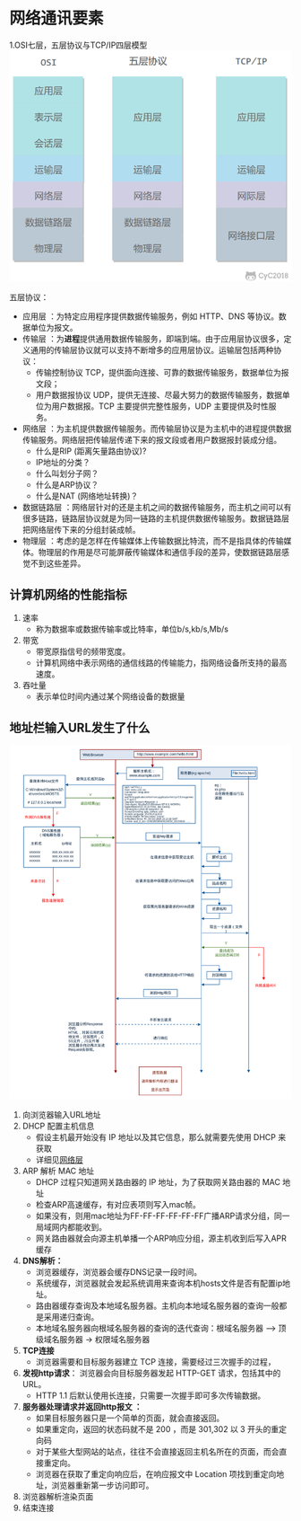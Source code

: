 # 网络通讯要素

1.OSI七层，五层协议与TCP/IP四层模型              
![img.png](osi.png)

五层协议：
* 应用层 ：为特定应用程序提供数据传输服务，例如 HTTP、DNS 等协议。数据单位为报文。
* 传输层 ：为**进程**提供通用数据传输服务，即端到端。由于应用层协议很多，定义通用的传输层协议就可以支持不断增多的应用层协议。运输层包括两种协议： 
    * 传输控制协议 TCP，提供面向连接、可靠的数据传输服务，数据单位为报文段； 
    * 用户数据报协议 UDP，提供无连接、尽最大努力的数据传输服务，数据单位为用户数据报。TCP 主要提供完整性服务，UDP 主要提供及时性服务。
* 网络层 ：为主机提供数据传输服务。而传输层协议是为主机中的进程提供数据传输服务。网络层把传输层传递下来的报文段或者用户数据报封装成分组。
    * 什么是RIP (距离矢量路由协议)?
    * IP地址的分类？
    * 什么叫划分子网？
    * 什么是ARP协议？
    * 什么是NAT (网络地址转换)？
* 数据链路层 ：网络层针对的还是主机之间的数据传输服务，而主机之间可以有很多链路，链路层协议就是为同一链路的主机提供数据传输服务。数据链路层把网络层传下来的分组封装成帧。
* 物理层 ：考虑的是怎样在传输媒体上传输数据比特流，而不是指具体的传输媒体。物理层的作用是尽可能屏蔽传输媒体和通信手段的差异，使数据链路层感觉不到这些差异。

## 计算机网络的性能指标
1. 速率
   * 称为数据率或数据传输率或比特率，单位b/s,kb/s,Mb/s
2. 带宽
   * 带宽原指信号的频带宽度。
   * 计算机网络中表示网络的通信线路的传输能力，指网络设备所支持的最高速度。
3. 吞吐量
    * 表示单位时间内通过某个网络设备的数据量
    
## 地址栏输入URL发生了什么
![img.png](url.png)

1. 向浏览器输入URL地址
2. DHCP 配置主机信息   
    * 假设主机最开始没有 IP 地址以及其它信息，那么就需要先使用 DHCP 来获取
    * 详细见[网络层](网络层/wl.md)
3. ARP 解析 MAC 地址
    * DHCP 过程只知道网关路由器的 IP 地址，为了获取网关路由器的 MAC 地址
    * 检查ARP高速缓存，有对应表项则写入mac帧。
    * 如果没有，则用mac地址为FF-FF-FF-FF-FF-FF广播ARP请求分组，同一局域网内都能收到。
    * 网关路由器就会向源主机单播一个ARP响应分组，源主机收到后写入APR缓存
4. **DNS解析：** 
    * 浏览器缓存，浏览器会缓存DNS记录一段时间。
    * 系统缓存，浏览器就会发起系统调用来查询本机hosts文件是否有配置ip地址。
    * 路由器缓存查询及本地域名服务器。主机向本地域名服务器的查询一般都是采用递归查询。
    * 本地域名服务器向根域名服务器的查询的迭代查询：根域名服务器 —> 顶级域名服务器 -> 权限域名服务器
5. **TCP连接** 
    * 浏览器需要和目标服务器建立 TCP 连接，需要经过三次握手的过程，
6. **发视http请求**： 浏览器会向目标服务器发起 HTTP-GET 请求，包括其中的 URL。
    * HTTP 1.1 后默认使用长连接，只需要一次握手即可多次传输数据。
7. **服务器处理请求并返回http报文 ：**
    * 如果目标服务器只是一个简单的页面，就会直接返回。
    * 如果重定向，返回的状态码就不是 200 ，而是 301,302 以 3 开头的重定向码
    * 对于某些大型网站的站点，往往不会直接返回主机名所在的页面，而会直接重定向。    
    * 浏览器在获取了重定向响应后，在响应报文中 Location 项找到重定向地址，浏览器重新第一步访问即可。
8. 浏览器解析渲染页面
9. 结束连接

